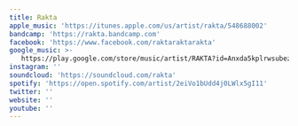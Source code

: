 ```yaml
---
title: Rakta
apple_music: 'https://itunes.apple.com/us/artist/rakta/548688002'
bandcamp: 'https://rakta.bandcamp.com'
facebook: 'https://www.facebook.com/raktaraktarakta'
google_music: >-
   https://play.google.com/store/music/artist/RAKTA?id=Anxda5kplrwsubez3vwyir3lp4u
instagram: ''
soundcloud: 'https://soundcloud.com/rakta'
spotify: 'https://open.spotify.com/artist/2eiVo1bUdd4j0LWlx5gI11'
twitter: ''
website: ''
youtube: ''
---
```

